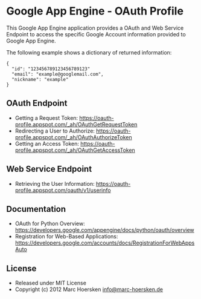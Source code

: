 Google App Engine - OAuth Profile
=================================

This Google App Engine application provides a OAuth and Web Service Endpoint to
access the specific Google Account information provided to Google App Engine.

The following example shows a dictionary of returned information:

    {
      "id": "123456789123456789123"
      "email": "example@googlemail.com",
      "nickname": "example"
    }

OAuth Endpoint
--------------
- Getting a Request Token:
  https://oauth-profile.appspot.com/_ah/OAuthGetRequestToken
- Redirecting a User to Authorize:
  https://oauth-profile.appspot.com/_ah/OAuthAuthorizeToken
- Getting an Access Token:
  https://oauth-profile.appspot.com/_ah/OAuthGetAccessToken

Web Service Endpoint
--------------------
- Retrieving the User Information:
  https://oauth-profile.appspot.com/oauth/v1/userinfo

Documentation
-------------
- OAuth for Python Overview:
  https://developers.google.com/appengine/docs/python/oauth/overview
- Registration for Web-Based Applications:
  https://developers.google.com/accounts/docs/RegistrationForWebAppsAuto

License
-------
* Released under MIT License
* Copyright (c) 2012 Marc Hoersken <info@marc-hoersken.de>
